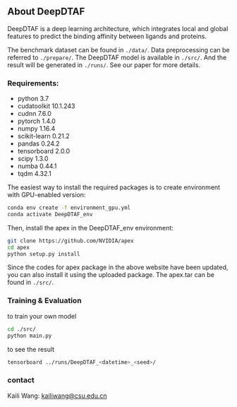 ## About DeepDTAF

DeepDTAF is a deep learning architecture, which integrates local and global features to predict the binding affinity between ligands and proteins.  

The benchmark dataset can be found in `./data/`. Data preprocessing can be referred to `./prepare/`. The DeepDTAF model is available in `./src/`. And the result will be generated in `./runs/`. See our paper for more details.

### Requirements:
- python 3.7
- cudatoolkit 10.1.243
- cudnn 7.6.0
- pytorch 1.4.0
- numpy 1.16.4
- scikit-learn 0.21.2
- pandas 0.24.2
- tensorboard 2.0.0
- scipy 1.3.0
- numba 0.44.1
- tqdm 4.32.1

The easiest way to install the required packages is to create environment with GPU-enabled version:
```bash
conda env create -f environment_gpu.yml
conda activate DeepDTAF_env
```

Then, install the apex in the DeepDTAF_env environment:
```bash
git clone https://github.com/NVIDIA/apex
cd apex
python setup.py install
```
Since the codes for apex package in the above website have been updated, you can also install it using the uploaded package. The apex.tar can be found in `./src/`.  


### Training & Evaluation

to train your own model
```bash
cd ./src/
python main.py
```
to see the result
```bash
tensorboard ../runs/DeepDTAF_<datetime>_<seed>/
```

### contact
Kaili Wang: kailiwang@csu.edu.cn
